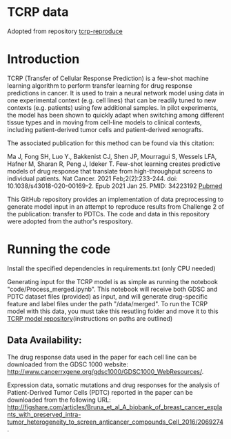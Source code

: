 # TCRP data 
Adopted from repository [tcrp-reproduce](https://github.com/shfong/tcrp-reproduce/blob/public/tcrp/data_preparation/process_sanger_drug_cell_line.ipynb) 
# Introduction

TCRP (Transfer of Cellular Response Prediction) is a few-shot machine learning algorithm to perform transfer learning for drug response predictions in cancer. It is used to train a neural network model using data in one experimental context (e.g. cell lines) that can be readily tuned to new contexts (e.g. patients) using few additional samples. In pilot experiments, the model has been shown to quickly adapt when switching among different tissue types and in moving from cell-line models to clinical contexts, including patient-derived tumor cells and patient-derived xenografts.

The associated publication for this method can be found via this citation:

Ma J, Fong SH, Luo Y., Bakkenist CJ, Shen JP, Mourragui S, Wessels LFA, Hafner M, Sharan R, Peng J, Ideker T.  Few-shot learning creates predictive models of drug response that translate from high-throughput screens to individual patients. Nat Cancer. 2021 Feb;2(2):233-244. doi: 10.1038/s43018-020-00169-2. Epub 2021 Jan 25. PMID: 34223192 [Pubmed](https://pubmed.ncbi.nlm.nih.gov/34223192/)

This GitHub repository provides an implementation of data preprocessing to generate model input in an attempt to reproduce results from Challenge 2 of the publication: transfer to PDTCs. The code and data in this repository were adopted from the author's respository.

# Running the code

Install the specified dependencies in requirements.txt (only CPU needed)

Generating input for the TCRP model is as simple as running the notebook "code/Process_merged.ipynb". This notebook will receive both GDSC and PDTC dataset files (provided) as input, and will generate drug-specific feature and label files under the path "/data/merged". To run the TCRP model with this data, you must take this resutling folder and move it to this [TCRP model repository](https://github.com/emilyso-99/TCRP_pipeline)(instructions on paths are outlined)


## Data Availability: 

The drug response data used in the paper for each cell line can be downloaded from the GDSC 1000 website: http://www.cancerrxgene.org/gdsc1000/GDSC1000_WebResources/.

Expression data, somatic mutations and drug responses for the analysis of Patient-Derived Tumor Cells (PDTC) reported in the paper can be downloaded from the following URL: http://figshare.com/articles/Bruna_et_al_A_biobank_of_breast_cancer_explants_with_preserved_intra-tumor_heterogeneity_to_screen_anticancer_compounds_Cell_2016/2069274. 


